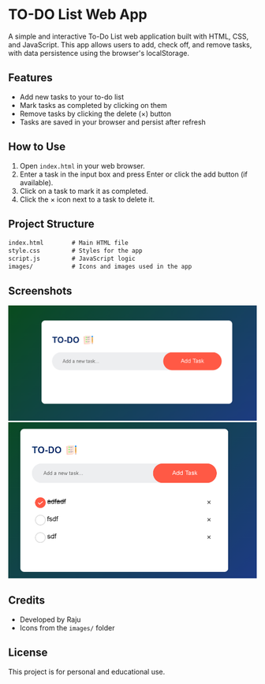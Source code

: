 # TO-DO List Web App

A simple and interactive To-Do List web application built with HTML, CSS, and JavaScript. This app allows users to add, check off, and remove tasks, with data persistence using the browser's localStorage.

## Features
- Add new tasks to your to-do list
- Mark tasks as completed by clicking on them
- Remove tasks by clicking the delete (×) button
- Tasks are saved in your browser and persist after refresh

## How to Use
1. Open `index.html` in your web browser.
2. Enter a task in the input box and press Enter or click the add button (if available).
3. Click on a task to mark it as completed.
4. Click the × icon next to a task to delete it.

## Project Structure
```
index.html        # Main HTML file
style.css         # Styles for the app
script.js         # JavaScript logic
images/           # Icons and images used in the app
```

## Screenshots
![TODO Screen Shot](images/1.png)
![TODO Screen Shot](images/2.png)

## Credits
- Developed by Raju
- Icons from the `images/` folder

## License
This project is for personal and educational use.
